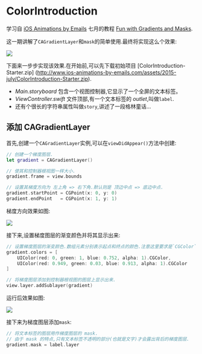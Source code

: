 # ColorIntroduction

学习自 [iOS Animations by Emails](http://www.ios-animations-by-emails.com/)
七月的教程 [Fun with Gradients and Masks](http://ios-animations-by-emails.com/posts/2015-july#tutorial).

这一期讲解了`CAGradientLayer`和`mask`的简单使用.最终将实现这么个效果:

![](https://github.com/949478479/ColorIntroduction/blob/image/final-preview.png)

下面来一步步实现该效果.在开始前,可以先下载初始项目
[ColorIntroduction-Starter.zip]
(http://www.ios-animations-by-emails.com/assets/2015-july/ColorIntroduction-Starter.zip).

- *Main.storyboard* 包含一个视图控制器,它显示了一个全屏的文本标签。 
- *ViewController.swift* 文件顶部,有一个文本标签的 *outlet*,叫做`label`.
- 还有个很长的字符串属性叫做`story`,讲述了一段格林童话...

## 添加 CAGradientLayer

首先,创建一个`CAGradientLayer`实例,可以在`viewDidAppear()`方法中创建:

```swift
// 创建一个梯度图层.
let gradient = CAGradientLayer()

// 使其和控制器根视图一样大小.
gradient.frame = view.bounds

// 设置其梯度方向为 左上角 => 右下角.默认则是 顶边中点 => 底边中点.
gradient.startPoint = CGPoint(x: 0, y: 0)
gradient.endPoint   = CGPoint(x: 1, y: 1)
```

梯度方向效果如图:

![](https://github.com/949478479/ColorIntroduction/blob/image/gradient.png)

接下来,设置梯度图层的渐变颜色并将其显示出来:

```swift
// 设置梯度图层的渐变颜色.数组元素分别表示起点和终点的颜色.注意这里要求是`CGColor`.
gradient.colors = [
    UIColor(red: 0, green: 1, blue: 0.752, alpha: 1).CGColor,
    UIColor(red: 0.949, green: 0.03, blue: 0.913, alpha: 1).CGColor
]

// 将梯度图层添加到控制器根视图的图层上显示出来.
view.layer.addSublayer(gradient)
```

运行后效果如图:

![](https://github.com/949478479/ColorIntroduction/blob/image/sim-gradient.png)

接下来为梯度图层添加`mask`:

```swift
// 将文本标签的图层用作梯度图层的 mask. 
// 由于 mask 的特点,只有文本标签不透明的部分(也就是文字)才会露出背后的梯度图层.
gradient.mask = label.layer
```
